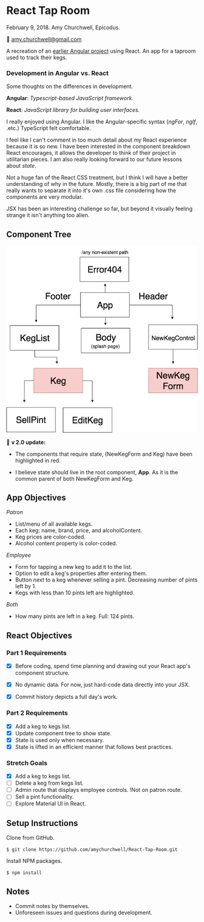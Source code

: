 # React Tap Room
February 9, 2018. Amy Churchwell, Epicodus.

:email: amy.churchwell@gmail.com

A recreation of an [earlier Angular project](https://github.com/amychurchwell/taproom) using React. An app for a taproom used to track their kegs.

### Development in Angular vs. React

Some thoughts on the differences in development.

**Angular**: _Typescript-based JavaScript framework._

**React**: _JavaScript library for building user interfaces._

I really enjoyed using Angular. I like the Angular-specific syntax (_ngFor_, _ngIf_, .etc.) TypeScript felt comfortable.

I feel like I can't comment in too much detail about my React experience because it is so new. I have been interested in the component breakdown React encourages, it allows the developer to think of their project in utilitarian pieces. I am also really looking forward to our future lessons about _state_.

Not a huge fan of the React CSS treatment, but I think I will have a better understanding of why in the future. Mostly, there is a big part of me that really wants to separate it into it's own .css file considering how the components are very modular.

JSX has been an interesting challenge so far, but beyond it visually feeling strange it isn't anything too alien.

## Component Tree

![component tree](https://raw.githubusercontent.com/amychurchwell/React-Tap-Room/master/src/assets/component_treev2.png)

:pushpin: **v 2.0 update:**

* The components that require state, (NewKegForm and Keg) have been highlighted in red.

* I believe state should live in the root component, **App**. As it is the common parent of both NewKegForm and Keg.


## App Objectives

_Patron_
* List/menu of all available kegs.
* Each keg: name, brand, price, and alcoholContent.
* Keg prices are color-coded.
* Alcohol content property is color-coded.

_Employee_

* Form for tapping a new keg to add it to the list.
* Option to edit a keg's properties after entering them.
* Button next to a keg whenever selling a pint. Decreasing number of pints left by 1.
* Kegs with less than 10 pints left are highlighted.

_Both_
* How many pints are left in a keg. Full: 124 pints.

## React Objectives

### Part 1 Requirements

- [x] Before coding, spend time planning and drawing out your React app's component structure.

- [x] No dynamic data. For now, just hard-code data directly into your JSX.

- [x] Commit history depicts a full day's work.

### Part 2 Requirements

- [x] Add a keg to kegs list.
- [x] Update component tree to show state.
- [x] State is used only when necessary.
- [x] State is lifted in an efficient manner that follows best practices.

### Stretch Goals

- [x] Add a keg to kegs list.
- [ ] Delete a keg from kegs list.
- [ ] Admin route that displays employee controls. !Not on patron route.
- [ ] Sell a pint functionality.
- [ ] Explore Material UI in React.

## Setup Instructions

Clone from GitHub.
```
$ git clone https://github.com/amychurchwell/React-Tap-Room.git
```

Install NPM packages.
```
$ npm install
```

## Notes

* Commit notes by themselves.
* Unforeseen issues and questions during development.
